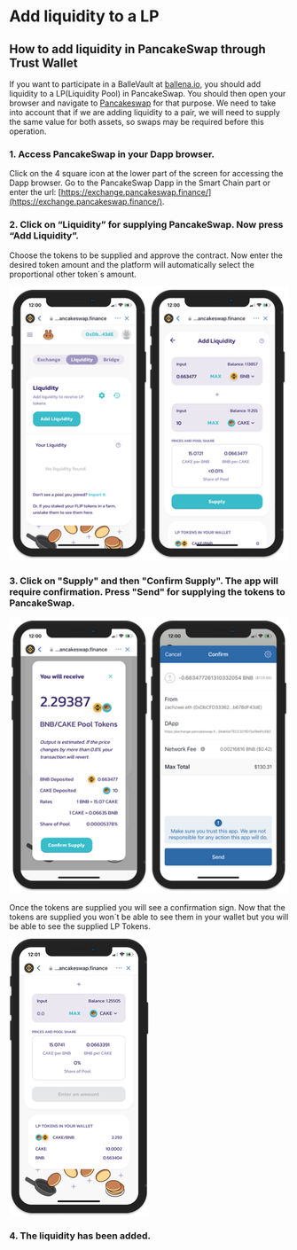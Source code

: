 # Add liquidity to a LP

## How to add liquidity in PancakeSwap through Trust Wallet

If you want to participate in a BalleVault at [ballena.io](https://ballena.io/), you should add liquidity to a LP\(Liquidity Pool\) in PancakeSwap. You should then open your browser and navigate to [Pancakeswap](https://pancakeswap.finance/) for that purpose. We need to take into account that if we are adding liquidity to a pair, we will need to supply the same value for both assets, so swaps may be required before this operation.



### 1. Access PancakeSwap in your Dapp browser.

Click on the 4 square icon at the lower part of the screen for accessing the Dapp browser. Go to the PancakeSwap Dapp in the Smart Chain part or enter the url: [https://exchange.pancakeswap.finance/](https://exchange.pancakeswap.finance/).



### 2. Click on “Liquidity” for supplying PancakeSwap. Now press “Add Liquidity”. 

Choose the tokens to be supplied and approve the contract. Now enter the desired token amount and the platform will automatically select the proportional other token´s amount.



![](../../../../../../.gitbook/assets/pancake_liquidity.png)

### 

### 3. Click on "Supply" and then "Confirm Supply". The app will require confirmation. Press "Send" for supplying the tokens to PancakeSwap.



![](../../../../../../.gitbook/assets/pancake_lp.png)



Once the tokens are supplied you will see a confirmation sign. Now that the tokens are supplied you won´t be able to see them in your wallet but you will be able to see the supplied LP Tokens.



![](../../../../../../.gitbook/assets/9a50ca34dcacf14236cc41499e30fe72ba1b8c0e_2_253x500.png)





### 4. The liquidity has been added.







